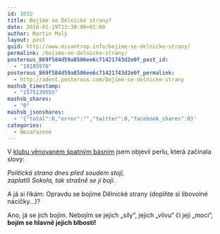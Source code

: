 ```yaml
---
id: 1032
title: Bojíme se Dělnické strany?
date: 2010-01-19T13:39:00+01:00
author: Martin Malý
layout: post
guid: http://www.misantrop.info/bojime-se-delnicke-strany/
permalink: /bojime-se-delnicke-strany/
posterous_869f584d59a8506ee6c71421743d2e0f_post_id:
  - "10185976"
posterous_869f584d59a8506ee6c71421743d2e0f_permalink:
  - http://adent.posterous.com/bojime-se-delnicke-strany
mashsb_timestamp:
  - "1575139555"
mashsb_shares:
  - "0"
mashsb_jsonshares:
  - '{"total":0,"error":"","twitter":0,"facebook_shares":0}'
categories:
  - Nezařazené
---
```

V [klubu věnovan&eacute;m &scaron;patn&yacute;m b&aacute;sn&iacute;m](http://www.okoun.cz/old/boards/spatne_basne) jsem objevil perlu, kter&aacute; zač&iacute;nala slovy:

_Politick&aacute; strana dnes před soudem stoj&iacute;,  
zaplatili Sokola, tak stra&scaron;ně se j&iacute; boj&iacute;._

A j&aacute; si ř&iacute;k&aacute;m: Opravdu se boj&iacute;me Dělnick&eacute; strany (doplňte si libovoln&eacute; n&aacute;c&iacute;čky&#8230;)?

Ano, j&aacute; se jich boj&iacute;m. Neboj&iacute;m se jejich &#8222;s&iacute;ly&#8220;, jejich &#8222;vlivu&#8220; či jej&iacute; &#8222;moci&#8220;, **boj&iacute;m se hlavně jejich blbosti!**

&nbsp;